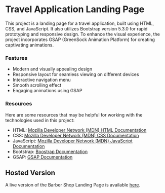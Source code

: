 # Travel Application Landing Page

This project is a landing page for a travel application, built using HTML, CSS, and JavaScript. It also utilizes Bootstrap version 5.3.0 for rapid prototyping and responsive design. To enhance the visual experience, the project incorporates GSAP (GreenSock Animation Platform) for creating captivating animations.

### Features

- Modern and visually appealing design
- Responsive layout for seamless viewing on different devices
- Interactive navigation menu
- Smooth scrolling effect
- Engaging animations using GSAP

### Resources

Here are some resources that may be helpful for working with the technologies used in this project:

- HTML: [Mozilla Developer Network (MDN) HTML Documentation](https://developer.mozilla.org/en-US/docs/Web/HTML)
- CSS: [Mozilla Developer Network (MDN) CSS Documentation](https://developer.mozilla.org/en-US/docs/Web/CSS)
- JavaScript: [Mozilla Developer Network (MDN) JavaScript Documentation](https://developer.mozilla.org/en-US/docs/Web/JavaScript)
- Bootstrap: [Boostrap Documentation](https://getbootstrap.com/docs/5.3/getting-started/introduction/)
- GSAP: [GSAP Documentation](https://greensock.com/docs/)

## Hosted Version

A live version of the Barber Shop Landing Page is available [here](https://travel-point-app.netlify.app/).

